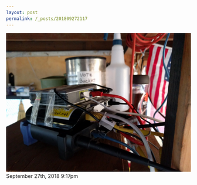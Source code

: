 ```yaml
---
layout: post
permalink: /_posts/201809272117
---
```


<img src="/images/blog/178531884009.jpg"/>

<div id="footer">
<span id="timestamp"> September 27th, 2018 9:17pm </span>
</div>
